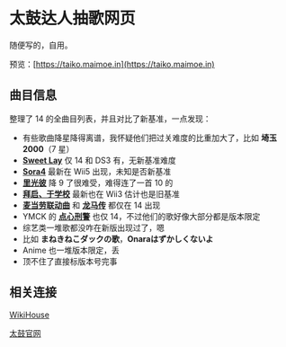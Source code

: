 # 太鼓达人抽歌网页
随便写的，自用。

预览：[https://taiko.maimoe.in](https://taiko.maimoe.in)

## 曲目信息
整理了 14 的全曲目列表，并且对比了新基准，一点发现：
- 有些歌曲降星降得离谱，我怀疑他们把过关难度的比重加大了，比如 **埼玉2000**（7 星）
- **[Sweet Lay](http://www.wikihouse.com/taiko/index.php?%C6%F1%B0%D7%C5%D9%C9%BD%2F%A4%AA%A4%CB%2FSweet%20Lay)** 仅 14 和 DS3 有，无新基准难度
- **[Sora4](http://www.wikihouse.com/taiko/index.php?%C6%F1%B0%D7%C5%D9%C9%BD%2F%A4%AA%A4%CB%2FSORA-IV%20%A5%D6%A5%F3%A5%D1%A5%BD%A5%F3%A5%B0)** 最新在 Wii5 出现，未知是否新基准
- **[里光彼](http://www.wikihouse.com/taiko/index.php?%C6%F1%B0%D7%C5%D9%C9%BD%2F%A4%AA%A4%CB%2F%A5%D2%A5%AB%A5%EA%A5%CE%A5%AB%A5%CA%A5%BF%A5%D8%28%CE%A2%C9%E8%CC%CC%29)** 降 9 了很难受，难得连了一首 10 的
- **[拜启、于学校](https://www.wikihouse.com/taiko/index.php?%C6%F1%B0%D7%C5%D9%C9%BD%2F%A4%AA%A4%CB%2F%C7%D2%B7%BC%A1%A2%B3%D8%B9%BB%A4%CB%A4%C6%A1%C4%28%CE%A2%C9%E8%CC%CC%29)** 最新也在 Wii3 估计也是旧基准
- **[麦当劳联动曲](http://www.wikihouse.com/taiko/index.php?%C6%F1%B0%D7%C5%D9%C9%BD%2F%A4%AA%A4%CB%2F%A5%D1%A5%D1%A5%DE%A5%DE%A5%DE%A5%C3%A5%AF)** 和 **[龙马传](http://www.wikihouse.com/taiko/index.php?%C6%F1%B0%D7%C5%D9%C9%BD%2F%A4%AA%A4%CB%2F%CE%B6%C7%CF%C5%C1)** 都仅在 14 出现
- YMCK 的 **[点心刑警](http://www.wikihouse.com/taiko/index.php?%C6%F1%B0%D7%C5%D9%C9%BD%2F%A4%AA%A4%CB%2F%A4%AA%B2%DB%BB%D2%B7%BA%BB%F6%A4%CE%B2%CE)** 也仅 14，不过他们的歌好像大部分都是版本限定
- 综艺类一堆歌都没咋在新版出现过了，嗯
- 比如 **まねきねこダックの歌**，**Onaraはずかしくないよ**
- Anime 也一堆版本限定，丢
- 顶不住了直接标版本号完事

## 相关连接
[WikiHouse](http://www.wikihouse.com/taiko/)

[太鼓官网](https://taiko-ch.net/)